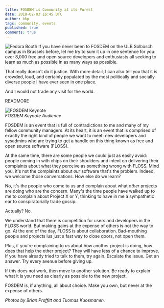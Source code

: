 ```yaml
---
title: FOSDEM is Community at its Purest
date: 2018-02-03 16:45 UTC
author: bkp
tags: community, events
published: true
comments: true
---
```


![Fedora Booth](blog/Fedorabooth.jpg) If you have never been to FOSDEM on the ULB Solbosch campus in Brussels before, let me try to sum it up in one sentence for you: over 8,000 free and open source developers and enthusiasts all seeking to learn as much as possible in as many ways as possible.

That really doesn't do it justice. With more detail, I can also tell you that it is crowded, loud, and certainly populated by the most politically and socially diverse people I have ever seen in one place.

And I would not trade any visit for the world.

READMORE

![FOSDEM Keynote](blog/FOSDEM2018keynote.jpg)<br>
*FOSDEM Keynote Audience*

FOSDEM is an event that is full of contradictions to me and many of my fellow community managers. At its heart, it is an event that is comprised of exactly the right kind of people we want to meet: new developers and sysadmins who are trying to get a handle on this thing known as free and open source software (FLOSS).

At the same time, there are some people we could just as easily avoid: people coming in with chips on their shoulders and intent on delivering their complaints about what they perceive as something wrong with FLOSS. Mind you, it's not the complaints about *our* software that's the problem. Indeed, we welcome those conversations. How else do we learn?

No, it's the people who come to us and complain about what *other* projects are doing who are the concern. Many's the time people have walked up to me to complain about Project X or Y, thinking to have in me a sympathetic ear to conspiratorially trade gossip.

Actually? No.

We understand that there is competition for users and developers in the FLOSS world. But making gains at the expense of others is not the way to go. At the end of the day, FLOSS is about collaboration. Bad-mouthing people and projects ius just a fast way to close doors, not open them.

Plus, if you're complaining to *us* about how another project is doing, how does that help the other project? They will have less of a chance to improve. If you have already tried to talk to them, try again. Escalate the issue. Get an answer. Try every avenue before giving up.

If this does not work, then move to another solution. Be ready to explain what it is you need as clearly as possible to the new project.

FOSDEM is, if anything, all about choice. Make you own, but never at the expense of others.

*Photos by Brian Proffitt and Tuomas Kuosmanen.*

